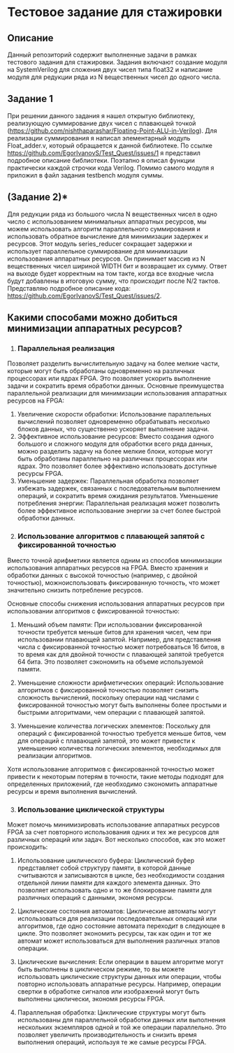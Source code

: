# Тестовое задание для стажировки

## Описание
Данный репозиторий содержит выполненные задачи в рамках тестового задания для стажировки. 
Задания включают создание модуля на SystemVerilog для сложения двух чисел типа float32 и 
написание модуля для редукции ряда из N вещественных чисел до одного числа.


## Задание 1
При решении данного задания я нашел открытую библиотеку, реализующую суммирование двух чисел 
с плавающей точкой (https://github.com/nishthaparashar/Floating-Point-ALU-in-Verilog). Для 
реализации суммирования я написал элементарный модуль Float_adder.v, который обращается к данной библиотеке.
По ссылке https://github.com/EgorIvanovS/Test_Quest/issues/1 я представил подробное описание 
библиотеки. Поэтапно я описал функции практически каждой строчки кода Verilog.
Помимо самого модуля я приложил в файл задания testbench модуля суммы.


## (Задание 2)*
Для редукции ряда из большого числа N вещественных чисел в одно число с использованием 
минимальных аппаратных ресурсов, мы можем использовать алгоритм параллельного суммирования 
и использовать обратное вычисление для минимизации задержек и ресурсов.
Этот модуль series_reducer сокращает задержки и использует параллельное суммирование для 
минимизации использования аппаратных ресурсов. Он принимает массив из N вещественных чисел
шириной WIDTH бит и возвращает их сумму. Ответ на выходе будет корректным на том такте, когда 
все входные числа будут добавлены в итоговую сумму, что происходит после N/2 тактов.
Представляю подробное описание кода: https://github.com/EgorIvanovS/Test_Quest/issues/2.

## Какими способами можно добиться минимизации аппаратных ресурсов?
1) ### Параллельная реализация
Позволяет разделить вычислительную задачу на более мелкие части,
которые могут быть обработаны одновременно на различных процессорах или ядрах FPGA. Это
позволяет ускорить выполнение задачи и сократить время обработки данных.
Основные преимущества параллельной реализации для минимизации использования аппаратных ресурсов
на FPGA:
  1. Увеличение скорости обработки: Использование параллельных вычислений позволяет одновременно
 обрабатывать несколько блоков данных, что существенно ускоряет выполнение задачи.
  2. Эффективное использование ресурсов: Вместо создания одного большого и сложного модуля для
 обработки всего ряда данных, можно разделить задачу на более мелкие блоки, которые могут быть
 обработаны параллельно на различных процессорах или ядрах. Это позволяет более эффективно
 использовать доступные ресурсы FPGA.
  3. Уменьшение задержек: Параллельная обработка позволяет избежать задержек, связанных с
 последовательным выполнением операций, и сократить время ожидания результатов.
 Уменьшение потребления энергии: Параллельная реализация может позволить более эффективное
 использование энергии за счет более быстрой обработки данных.

2) ### Использование алгоритмов с плавающей запятой с фиксированной точностью
Вместо точной арифметики является одним из способов минимизации использования аппаратных 
ресурсов на FPGA. Вместо хранения и обработки данных с высокой точностью 
(например, с двойной точностью), можноиспользовать фиксированную точность, что может 
значительно снизить потребление ресурсов.

Основные способы снижения использования аппаратных ресурсов при использовании алгоритмов с 
фиксированной точностью:

  1. Меньший объем памяти: При использовании фиксированной точности требуется меньше битов для
  хранения чисел, чем при использовании плавающей запятой. Например, для представления числа
  с фиксированной точностью может потребоваться 16 битов, в то время как для двойной точности
  с плавающей запятой требуется 64 бита. Это позволяет сэкономить на объеме используемой памяти.

  2. Уменьшение сложности арифметических операций: Использование алгоритмов с фиксированной точностью
  позволяет снизить сложность вычислений, поскольку операции над числами с фиксированной точностью
  могут быть выполнены более простыми и быстрыми алгоритмами, чем операции с плавающей запятой.

  3. Уменьшение количества логических элементов: Поскольку для операций с фиксированной точностью
  требуется меньше битов, чем для операций с плавающей запятой, это может привести к уменьшению
  количества логических элементов, необходимых для реализации алгоритмов.

Хотя использование алгоритмов с фиксированной точностью может привести к некоторым потерям в точности,
такие методы подходят для определенных приложений, где необходимо сэкономить аппаратные ресурсы и 
время выполнения вычислений.

3) ### Использование циклической структуры
Может помочь минимизировать использование аппаратных ресурсов FPGA за счет повторного использования 
одних и тех же ресурсов для различных операций или задач. Вот несколько способов, как это может происходить:

  1. Использование циклического буфера: Циклический буфер представляет собой структуру памяти, в которой
  данные считываются и записываются в цикле, без необходимости создания отдельной линии памяти для каждого
  элемента данных. Это позволяет использовать одно и то же блокирование памяти для различных операций с данными,
  экономя ресурсы.

  2. Циклические состояния автоматов: Циклические автоматы могут использоваться для реализации последовательных
  операций или алгоритмов, где одно состояние автомата переходит в следующее в цикле. Это позволяет экономить
  ресурсы, так как один и тот же автомат может использоваться для выполнения различных этапов операции.

  3. Циклические вычисления: Если операции в вашем алгоритме могут быть выполнены в циклическом режиме, то вы
  можете использовать циклические структуры данных или операции, чтобы повторно использовать аппаратные ресурсы.
  Например, операции свертки в обработке сигналов или изображений могут быть выполнены циклически, экономя
  ресурсы FPGA.

  4. Параллельная обработка: Циклические структуры могут быть использованы для параллельной обработки данных
  или выполнения нескольких экземпляров одной и той же операции параллельно. Это позволяет увеличить
  производительность и снизить время выполнения операций, используя те же самые ресурсы FPGA.



